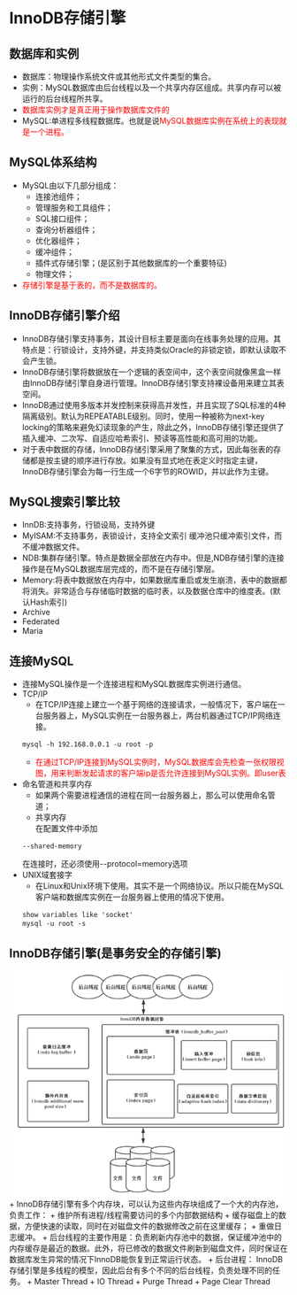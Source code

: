 # InnoDB存储引擎
## 数据库和实例
+ 数据库：物理操作系统文件或其他形式文件类型的集合。
+ 实例：MySQL数据库由后台线程以及一个共享内存区组成。共享内存可以被运行的后台线程所共享。
+ <font color="red">数据库实例才是真正用于操作数据库文件的</font>
+ MySQL:单进程多线程数据库。也就是说<font color="red">MySQL数据库实例在系统上的表现就是一个进程。</font>
## MySQL体系结构
+ MySQL由以下几部分组成：
    + 连接池组件；
    + 管理服务和工具组件；
    + SQL接口组件；
    + 查询分析器组件；
    + 优化器组件；
    + 缓冲组件；
    + 插件式存储引擎；(是区别于其他数据库的一个重要特征)
    + 物理文件；
+ <font color="red">存储引擎是基于表的，而不是数据库的。</font>
## InnoDB存储引擎介绍
+ InnoDB存储引擎支持事务，其设计目标主要是面向在线事务处理的应用。其特点是：行锁设计，支持外键，并支持类似Oracle的非锁定锁，即默认读取不会产生锁。
+ InnoDB存储引擎将数据放在一个逻辑的表空间中，这个表空间就像黑盒一样由InnoDB存储引擎自身进行管理。InnoDB存储引擎支持裸设备用来建立其表空间。
+ InnoDB通过使用多版本并发控制来获得高并发性，并且实现了SQL标准的4种隔离级别。默认为REPEATABLE级别。同时，使用一种被称为next-key locking的策略来避免幻读现象的产生，除此之外，InnoDB存储引擎还提供了插入缓冲、二次写、自适应哈希索引、预读等高性能和高可用的功能。
+ 对于表中数据的存储，InnoDB存储引擎采用了聚集的方式，因此每张表的存储都是按主键的顺序进行存放。如果没有显式地在表定义时指定主键，InnoDB存储引擎会为每一行生成一个6字节的ROWID，并以此作为主键。
## MySQL搜索引擎比较
+ InnDB:支持事务，行锁设局，支持外键
+ MyISAM:不支持事务，表锁设计，支持全文索引 缓冲池只缓冲索引文件，而不缓冲数据文件。
+ NDB:集群存储引擎。特点是数据全部放在内存中。但是,NDB存储引擎的连接操作是在MySQL数据库层完成的，而不是在存储引擎层。
+ Memory:将表中数据放在内存中，如果数据库重启或发生崩溃，表中的数据都将消失。非常适合与存储临时数据的临时表，以及数据仓库中的维度表。(默认Hash索引)
+ Archive
+ Federated
+ Maria
## 连接MySQL
+ 连接MySQL操作是一个连接进程和MySQL数据库实例进行通信。
+ TCP/IP
    + 在TCP/IP连接上建立一个基于网络的连接请求，一般情况下，客户端在一台服务器上，MySQL实例在一台服务器上，两台机器通过TCP/IP网络连接。
    ```
    mysql -h 192.168.0.0.1 -u root -p
    ```
    + <font color="red">在通过TCP/IP连接到MySQL实例时，MySQL数据库会先检查一张权限视图，用来判断发起请求的客户端ip是否允许连接到MySQL实例。即user表</font>
+ 命名管道和共享内存
    + 如果两个需要进程通信的进程在同一台服务器上，那么可以使用命名管道；
    + 共享内存  
    在配置文件中添加
    ```
    --shared-memory 
    ```
    在连接时，还必须使用--protocol=memory选项
+ UNIX域套接字
    + 在Linux和Unix环境下使用。其实不是一个网络协议。所以只能在MySQL客户端和数据库实例在一台服务器上使用的情况下使用。
    ```
    show variables like 'socket'
    mysql -u root -s
    ```
## InnoDB存储引擎(是事务安全的存储引擎)
<img src="img/InnoDB.PNG"/>
+ InnoDB存储引擎有多个内存块，可以认为这些内存块组成了一个大的内存池，负责工作：
    + 维护所有进程/线程需要访问的多个内部数据结构
    + 缓存磁盘上的数据，方便快速的读取，同时在对磁盘文件的数据修改之前在这里缓存；
    + 重做日志缓冲。
+ 后台线程的主要作用是：负责刷新内存池中的数据，保证缓冲池中的内存缓存是最近的数据。此外，将已修改的数据文件刷新到磁盘文件，同时保证在数据库发生异常的情况下InnoDB能恢复到正常运行状态。
+ 后台进程：  
    InnoDB存储引擎是多线程的模型，因此后台有多个不同的后台线程，负责处理不同的任务。
    + Master Thread
    + IO Thread
    + Purge Thread
    + Page Clear Thread